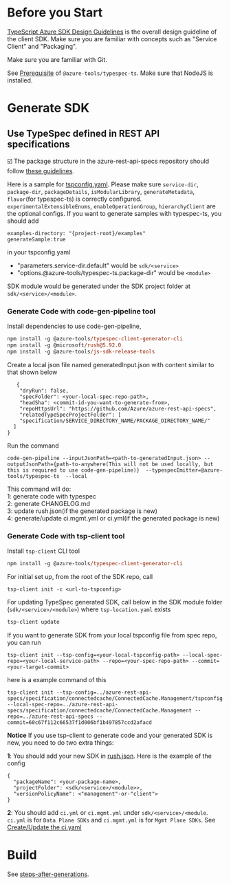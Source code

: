 # Before you Start

[TypeScript Azure SDK Design Guidelines](https://azure.github.io/azure-sdk/typescript_introduction.html) is the overall design guideline of the client SDK.
Make sure you are familiar with concepts such as "Service Client" and "Packaging".

Make sure you are familiar with Git.

See [Prerequisite](https://www.npmjs.com/package/@azure-tools/typespec-ts) of `@azure-tools/typespec-ts`. Make sure that NodeJS is installed.

# Generate SDK

## Use TypeSpec defined in REST API specifications

:ballot_box_with_check: The package structure in the azure-rest-api-specs repository should follow [these guidelines](https://github.com/Azure/azure-rest-api-specs/blob/main/documentation/typespec-structure-guidelines.md#structure).

Here is a sample for [tspconfig.yaml](https://github.com/Azure/azure-rest-api-specs/blob/main/specification/contosowidgetmanager/Contoso.Management/tspconfig.yaml).
Please make sure `service-dir`, `package-dir`, `packageDetails`, `isModularLibrary`, `generateMetadata`, `flavor`(for typespec-ts) is correctly configured. `experimentalExtensibleEnums`, `enableOperationGroup`, `hierarchyClient` are the optional configs.
If you want to generate samples with typespec-ts, you should add 
```
examples-directory: "{project-root}/examples"
generateSample:true
```
in your tspconfig.yaml


- "parameters.service-dir.default" would be `sdk/<service>`
- "options.@azure-tools/typespec-ts.package-dir" would be `<module>`

SDK module would be generated under the SDK project folder at `sdk/<service>/<module>`.

### Generate Code with code-gen-pipeline tool

Install dependencies to use code-gen-pipeline,  
```ps
npm install -g @azure-tools/typespec-client-generator-cli
npm install -g @microsoft/rush@5.92.0
npm install -g @azure-tools/js-sdk-release-tools
```

Create a local json file named generatedInput.json with content similar to that shown below
```
   {
    "dryRun": false,
    "specFolder": <your-local-spec-repo-path>,
    "headSha": <commit-id-you-want-to-generate-from>,
    "repoHttpsUrl": "https://github.com/Azure/azure-rest-api-specs",
    "relatedTypeSpecProjectFolder": [
    "specification/SERVICE_DIRECTORY_NAME/PACKAGE_DIRECTORY_NAME/"
  ]
}
```

Run the command
```
code-gen-pipeline --inputJsonPath=<path-to-generatedInput.json> --outputJsonPath={path-to-anywhere(This will not be used locally, but this is required to use code-gen-pipeline)}  --typespecEmitter=@azure-tools/typespec-ts  --local 
```

This command will do:\
1: generate code with typespec\
2: generate CHANGELOG.md\
3: update rush.json(if the generated package is new)\
4: generate/update ci.mgmt.yml or ci.yml(if the generated package is new)



### Generate Code with tsp-client tool

Install `tsp-client` CLI tool

```ps
npm install -g @azure-tools/typespec-client-generator-cli
```

For initial set up, from the root of the SDK repo, call

```
tsp-client init -c <url-to-tspconfig>
```

For updating TypeSpec generated SDK, call below in the SDK module folder (`sdk/<service>/<module>`) where `tsp-location.yaml` exists

```ps
tsp-client update
```

If you want to generate SDK from your local tspconfig file from spec repo, you can run
```
tsp-client init --tsp-config=<your-local-tspconfig-path> --local-spec-repo=<your-local-service-path> --repo=<your-spec-repo-path> --commit=<your-target-commit>
```
here is a example command of this
```
tsp-client init --tsp-config=../azure-rest-api-specs/specification/connectedcache/ConnectedCache.Management/tspconfig.yaml --local-spec-repo=../azure-rest-api-specs/specification/connectedcache/ConnectedCache.Management --repo=../azure-rest-api-specs --commit=60c67f112c66537f1d006bf1b497857ccd2afacd
```

**Notice**
If you use tsp-client to generate code and your generated SDK is new, you need to do two extra things:

**1**: 
You should add your new SDK in [rush.json](https://github.com/Azure/azure-sdk-for-js/blob/main/rush.json).
Here is the example of the config
```
{
  "packageName": <your-package-name>,
  "projectFolder": <sdk/<service>/<module>>,
  "versionPolicyName": <"management"-or-"client">
}
```

**2**: You should add `ci.yml` or `ci.mgmt.yml` under `sdk/<service>/<module`. `ci.yml` is for `Data Plane SDKs` and `ci.mgmt.yml` is for `Mgmt Plane SDKs`. See [Create/Update the ci.yaml](https://github.com/Azure/azure-sdk-for-js/blob/main/documentation/steps-after-generations.md#createupdate-the-ciyaml)

# Build

See [steps-after-generations](https://github.com/Azure/azure-sdk-for-js/blob/main/documentation/steps-after-generations.md).

